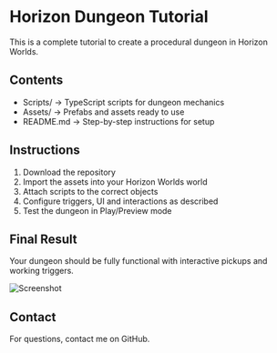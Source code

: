 # Horizon Dungeon Tutorial

This is a complete tutorial to create a procedural dungeon in Horizon Worlds.

## Contents

- Scripts/ → TypeScript scripts for dungeon mechanics
- Assets/ → Prefabs and assets ready to use
- README.md → Step-by-step instructions for setup

## Instructions

1. Download the repository
2. Import the assets into your Horizon Worlds world
3. Attach scripts to the correct objects
4. Configure triggers, UI and interactions as described
5. Test the dungeon in Play/Preview mode

## Final Result

Your dungeon should be fully functional with interactive pickups and working triggers.

![Screenshot](link_to_screenshot)  <!-- replace with your screenshot -->

## Contact

For questions, contact me on GitHub.
